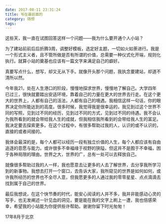 ```yaml
---
date: 2017-08-11 23:31:24
title: 写在最前面的
category: 随想
tags:
---
```



这些天，我一直在试图回答这样一个问题——我为什么要开通个人小站？

为了建站前前后后折腾3周，调整好模板，选定好主题，一切如火如荼进行。我是一个形式主义者，且不管所做是否有所谓的价值，总需要一种仪式化开端，规则化执行。就算小站的奠基也应该有一篇文字来满足自己的癖好。
<!--more-->
真要写点什么，想写，却又无从下手。就像开头那个问题，我执念要建站，却道不清所以然。

今年我21，处在人生港口的阶段，慢慢地探求世界，慢慢地了解自己。大学四年已过三，很快就要踏出安适环境，靠着自己的力量在更大的世界去行走。在这个更大的世界上，人都有自己的活法，人都有自己的境遇。我相信这样一句话，你的眼界决定你所能达到的高度。很多时候，我觉得我是很幸运的，我见到过这个世界不同的写照，见到过不同的经历，见到过不同的方式，见到过不同的待遇。我不会认为我所看到的就会带给我人生的成就，但我相信我所看到的会带给我人生的富足。我决定要去探索更多。在这个过程中，有很多帮助过我的人，认识的或不认识的，直接的或者间接的。

我体会最深的是，每个人都可以经历一段有独立价值的人生，每个人都应该有自由追逐的意愿与能力。或许很多不幸福缘于视野的狭隘，但这并不是囿于不幸福，困于各种局限的理由。世界之大，世界的广，总有一处可以去释放自己。

就像很多帮助过我的人一样，我也愿意去让更多的人去了解世界，去分享我所学习到的新事物。我想去打开一个窗口，去告诉大家，我所窥见的世界是如何如何，或许我所经历的世界也不全尽人意，但我愿更多的人通过我的零零星星、点点滴滴去找到属于自己的世界。

最后我想说，在这个快节奏的时代，能安心阅读的人并不多，我并非能感动心灵的写手，也无发阐述一针见血的洞见，要是能在我的文字上刷上一遭，我也倍感荣幸，希望我的小站能为你提供些许帮助。谢谢你留下时光匆匆！

17年8月于北京